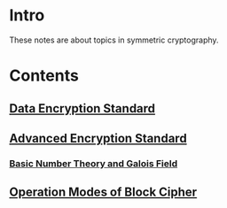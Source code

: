# Intro
These notes are about topics in symmetric cryptography.

# Contents

## [Data Encryption Standard](./des/)
## [Advanced Encryption Standard](./aes/)
### [Basic Number Theory and Galois Field](./aes/)
## [Operation Modes of Block Cipher](./operation_mode)

